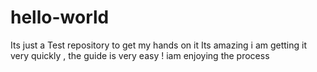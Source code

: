# hello-world
Its just a Test repository to get my hands on it
Its amazing i am getting it very quickly , the guide is very easy ! iam enjoying the process

